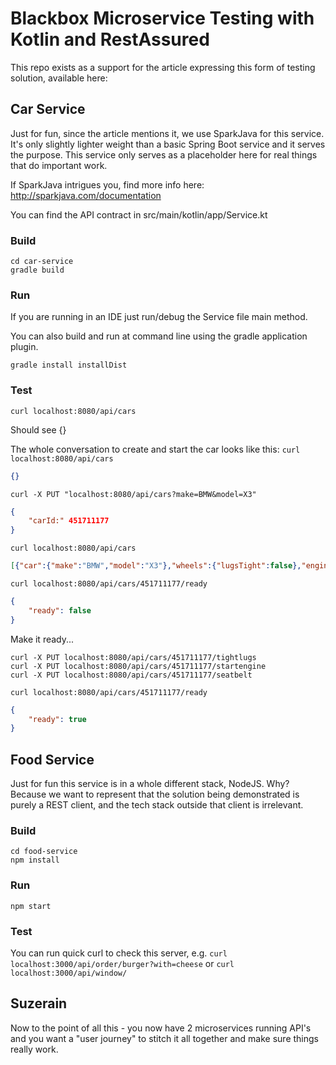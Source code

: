 # Blackbox Microservice Testing with Kotlin and RestAssured

This repo exists as a support for the article expressing this form of testing
solution, available here: 

## Car Service
Just for fun, since the article mentions it, we use SparkJava for this service. It's 
only slightly lighter weight than a basic Spring Boot service and it serves the 
purpose. This service only serves as a placeholder here for real things that do
important work.

If SparkJava intrigues you, find more info here: http://sparkjava.com/documentation

You can find the API contract in src/main/kotlin/app/Service.kt

### Build
```commandline
cd car-service
gradle build
```

### Run

If you are running in an IDE just run/debug the Service file main method.

You can also build and run at command line using the gradle application plugin.

```commandline
gradle install installDist
```

### Test
```commandline
curl localhost:8080/api/cars
```
Should see {}

The whole conversation to create and start the car looks like this:
`curl localhost:8080/api/cars`

```json
{}
```

`curl -X PUT "localhost:8080/api/cars?make=BMW&model=X3"`
```json
{
	"carId:" 451711177
}
```

`curl localhost:8080/api/cars`
```json
[{"car":{"make":"BMW","model":"X3"},"wheels":{"lugsTight":false},"engine":{"running":false},"seatBelt":{"on":false}}]
```

`curl localhost:8080/api/cars/451711177/ready`
```json
{
	"ready": false
}
```

Make it ready...
```commandline
curl -X PUT localhost:8080/api/cars/451711177/tightlugs
curl -X PUT localhost:8080/api/cars/451711177/startengine
curl -X PUT localhost:8080/api/cars/451711177/seatbelt
```

`curl localhost:8080/api/cars/451711177/ready`
```json
{
	"ready": true
}
```


## Food Service
Just for fun this service is in a whole different stack, NodeJS. Why? Because we want
to represent that the solution being demonstrated is purely a REST client, and the
tech stack outside that client is irrelevant.

### Build
```commandline
cd food-service
npm install
```

### Run
```commandline
npm start
```

### Test
You can run quick curl to check this server, e.g. 
`curl localhost:3000/api/order/burger?with=cheese`
or
`curl localhost:3000/api/window/`


## Suzerain
Now to the point of all this - you now have 2 microservices running API's and you 
want a "user journey" to stitch it all together and make sure things really work.



